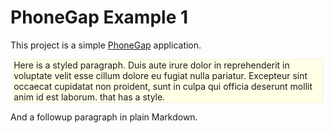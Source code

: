 PhoneGap Example 1
==================

This project is a simple [PhoneGap][1] application.

<p style="background:#ffffe6;margin:0.3em;border:1px solid #f0f0d7;">Here is a
styled paragraph. Duis aute irure dolor in reprehenderit in voluptate velit
esse cillum dolore eu fugiat nulla pariatur. Excepteur sint occaecat cupidatat
non proident, sunt in culpa qui officia deserunt mollit anim id est laborum.
that has a style.</p>

And a followup paragraph in plain Markdown.

[1]: http://phonegap.com/
